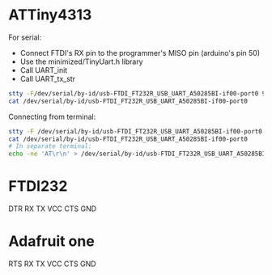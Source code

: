 # ATTiny4313

For serial:
 - Connect FTDI's RX pin to the programmer's MISO pin (arduino's pin 50)
 - Use the minimized/TinyUart.h library 
 - Call UART_init 
 - Call UART_tx_str

```bash
stty -F/dev/serial/by-id/usb-FTDI_FT232R_USB_UART_A50285BI-if00-port0 9600
cat /dev/serial/by-id/usb-FTDI_FT232R_USB_UART_A50285BI-if00-port0
```

Connecting from terminal:
```bash
stty -F /dev/serial/by-id/usb-FTDI_FT232R_USB_UART_A50285BI-if00-port0 115200
cat /dev/serial/by-id/usb-FTDI_FT232R_USB_UART_A50285BI-if00-port0
# In separate terminal:
echo -ne 'AT\r\n' > /dev/serial/by-id/usb-FTDI_FT232R_USB_UART_A50285BI-if00-port0
```

# FTDI232

DTR
RX
TX
VCC
CTS
GND

# Adafruit one

RTS
RX
TX
VCC
CTS
GND